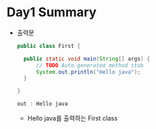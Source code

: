 # Day1 Summary

* 출력문

  ```java
  public class First {
  
  	public static void main(String[] args) {
  		// TODO Auto-generated method stub
  		System.out.println("Hello java");
  	}
  
  }
  
  out : Hello java
  ```

  * Hello java를 출력하는 First class

